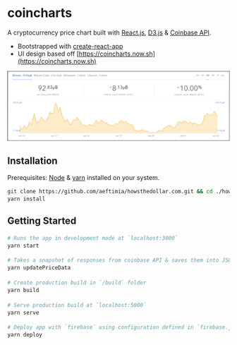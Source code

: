 # coincharts

A cryptocurrency price chart built with [React.js](https://facebook.github.io/react/), [D3.js](https://d3js.org/) & [Coinbase API](https://developers.coinbase.com/api/v2).

- Bootstrapped with [create-react-app](https://github.com/facebookincubator/create-react-app)
- UI design based off [https://coincharts.now.sh](https://coincharts.now.sh)

<p align="center">
  <img src="./readme/screenshot.png">
</p>

## Installation

Prerequisites: [Node](https://nodejs.org/en/download/) & [yarn](https://docs.yarnjs.com/getting-started/installing-node) installed on your system.

``` bash
git clone https://github.com/aeftimia/howsthedollar.com.git && cd ./howsthedollar.com
yarn install
```

## Getting Started

``` bash
# Runs the app in development mode at `localhost:3000`
yarn start

# Takes a snapshot of responses from coinbase API & saves them into JSON files in `public/priceData` (for offline development)
yarn updatePriceData

# Create production build in `/build` folder
yarn build

# Serve production build at `localhost:5000`
yarn serve

# Deploy app with `firebase` using configuration defined in `firebase.json`
yarn deploy
```

